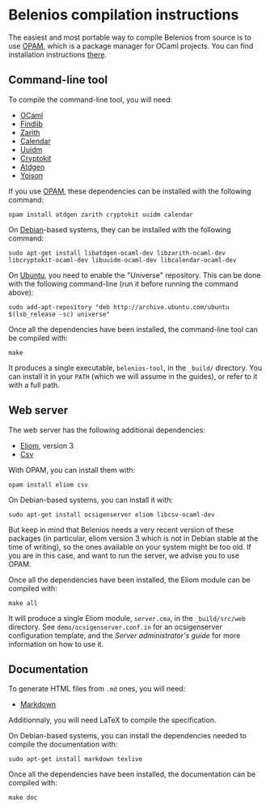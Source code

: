 Belenios compilation instructions
=================================

The easiest and most portable way to compile Belenios from source is
to use [OPAM](http://opam.ocamlpro.com/), which is a package manager
for OCaml projects. You can find installation instructions
[there](http://opam.ocaml.org/doc/Quick_Install.html).

Command-line tool
-----------------

To compile the command-line tool, you will need:

 * [OCaml](http://caml.inria.fr/)
 * [Findlib](http://projects.camlcity.org/projects/findlib.html)
 * [Zarith](https://forge.ocamlcore.org/projects/zarith/)
 * [Calendar](http://calendar.forge.ocamlcore.org/)
 * [Uuidm](http://erratique.ch/software/uuidm)
 * [Cryptokit](https://forge.ocamlcore.org/projects/cryptokit/)
 * [Atdgen](http://mjambon.com/atdgen)
 * [Yojson](http://mjambon.com/yojson.html)

If you use [OPAM](http://opam.ocamlpro.com/), these dependencies can
be installed with the following command:

    opam install atdgen zarith cryptokit uuidm calendar

On [Debian](http://www.debian.org)-based systems, they can be
installed with the following command:

    sudo apt-get install libatdgen-ocaml-dev libzarith-ocaml-dev libcryptokit-ocaml-dev libuuidm-ocaml-dev libcalendar-ocaml-dev

On [Ubuntu](http://www.ubuntu.com), you need to enable the "Universe"
repository. This can be done with the following command-line (run it
before running the command above):

    sudo add-apt-repository "deb http://archive.ubuntu.com/ubuntu $(lsb_release -sc) universe"

Once all the dependencies have been installed, the command-line tool
can be compiled with:

    make

It produces a single executable, `belenios-tool`, in the `_build/`
directory. You can install it in your `PATH` (which we will assume in
the guides), or refer to it with a full path.

Web server
----------

The web server has the following additional dependencies:

 * [Eliom](http://ocsigen.org/eliom/), version 3
 * [Csv](https://forge.ocamlcore.org/projects/csv/)

With OPAM, you can install them with:

    opam install eliom csv

On Debian-based systems, you can install it with:

    sudo apt-get install ocsigenserver eliom libcsv-ocaml-dev

But keep in mind that Belenios needs a very recent version of these
packages (in particular, eliom version 3 which is not in Debian stable
at the time of writing), so the ones available on your system might be
too old. If you are in this case, and want to run the server, we
advise you to use OPAM.

Once all the dependencies have been installed, the Eliom module can be
compiled with:

    make all

It will produce a single Eliom module, `server.cma`, in the
`_build/src/web` directory. See `demo/ocsigenserver.conf.in` for an
ocsigenserver configuration template, and the _Server administrator's
guide_ for more information on how to use it.

Documentation
-------------

To generate HTML files from `.md` ones, you will need:

 * [Markdown](http://daringfireball.net/projects/markdown/)

Additionnaly, you will need LaTeX to compile the specification.

On Debian-based systems, you can install the dependencies needed to
compile the documentation with:

    sudo apt-get install markdown texlive

Once all the dependencies have been installed, the documentation can
be compiled with:

    make doc
